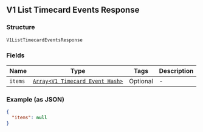 ## V1 List Timecard Events Response

### Structure

`V1ListTimecardEventsResponse`

### Fields

| Name | Type | Tags | Description |
|  --- | --- | --- | --- |
| `items` | [`Array<V1 Timecard Event Hash>`](/doc/models/v1-timecard-event.md) | Optional | - |

### Example (as JSON)

```json
{
  "items": null
}
```

